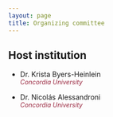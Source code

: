 ```yaml
---
layout: page
title: Organizing committee
---
```


## Host institution

- Dr. Krista Byers-Heinlein  
  <span style="font-size: 0.9em; color: #98243c;"><i>Concordia University</i></span>  

- Dr. Nicolás Alessandroni  
  <span style="font-size: 0.9em; color: #98243c;"><i>Concordia University</i></span>  